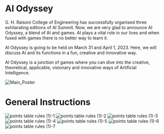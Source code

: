 # AI Odyssey 

G. H. Raisoni College of Engineering has successfully organised three exhilarating editions of AI Summit. Now, we are very glad to announce AI Odyssey, a blend of AI and games. AI plays a vital role in our lives and when fused with games there is no better way to learn it.

AI Odyssey is going to be held on March 31 and April 1, 2023. Here, we will discuss AI and its functions in a fun, creative and innovative way.

AI Odyssey is a junction of games where you can dive into the creative, theoretical, applicable, visionary and innovative ways of Artificial Intelligence.


![Main_Poster](https://user-images.githubusercontent.com/83494663/227979567-799b9b96-e262-4dd2-92c1-d1f82e0c26d8.jpeg)

# General Instructions

![points table rules (1)-1](https://user-images.githubusercontent.com/83494663/228976664-46d56d9e-af62-4fa5-9337-ab830bd69d9a.png)
![points table rules (1)-2](https://user-images.githubusercontent.com/83494663/228976683-3ec9d004-67f9-4611-a847-211cedf56ddd.png)
![points table rules (1)-3](https://user-images.githubusercontent.com/83494663/228976687-dfd97517-51c5-48d2-9d71-690d931dd830.png)
![points table rules (1)-4](https://user-images.githubusercontent.com/83494663/228976691-3164a708-fad2-445f-83ab-576f984c7ef4.png)
![points table rules (1)-5](https://user-images.githubusercontent.com/83494663/228976700-e8bcde51-1f23-4c79-b0c9-a721adbe02eb.png)
![points table rules (1)-6](https://user-images.githubusercontent.com/83494663/228976704-8d623609-762e-413a-a633-7e86021ebef2.png)
![points table rules (1)-7](https://user-images.githubusercontent.com/83494663/228976710-e72734c7-23d9-4339-9b91-5de37c287e1e.png)
